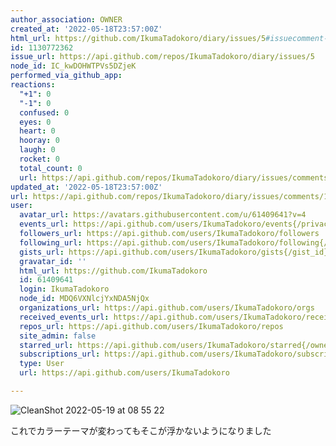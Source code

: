 ```yaml
---
author_association: OWNER
created_at: '2022-05-18T23:57:00Z'
html_url: https://github.com/IkumaTadokoro/diary/issues/5#issuecomment-1130772362
id: 1130772362
issue_url: https://api.github.com/repos/IkumaTadokoro/diary/issues/5
node_id: IC_kwDOHWTPVs5DZjeK
performed_via_github_app: 
reactions:
  "+1": 0
  "-1": 0
  confused: 0
  eyes: 0
  heart: 0
  hooray: 0
  laugh: 0
  rocket: 0
  total_count: 0
  url: https://api.github.com/repos/IkumaTadokoro/diary/issues/comments/1130772362/reactions
updated_at: '2022-05-18T23:57:00Z'
url: https://api.github.com/repos/IkumaTadokoro/diary/issues/comments/1130772362
user:
  avatar_url: https://avatars.githubusercontent.com/u/61409641?v=4
  events_url: https://api.github.com/users/IkumaTadokoro/events{/privacy}
  followers_url: https://api.github.com/users/IkumaTadokoro/followers
  following_url: https://api.github.com/users/IkumaTadokoro/following{/other_user}
  gists_url: https://api.github.com/users/IkumaTadokoro/gists{/gist_id}
  gravatar_id: ''
  html_url: https://github.com/IkumaTadokoro
  id: 61409641
  login: IkumaTadokoro
  node_id: MDQ6VXNlcjYxNDA5NjQx
  organizations_url: https://api.github.com/users/IkumaTadokoro/orgs
  received_events_url: https://api.github.com/users/IkumaTadokoro/received_events
  repos_url: https://api.github.com/users/IkumaTadokoro/repos
  site_admin: false
  starred_url: https://api.github.com/users/IkumaTadokoro/starred{/owner}{/repo}
  subscriptions_url: https://api.github.com/users/IkumaTadokoro/subscriptions
  type: User
  url: https://api.github.com/users/IkumaTadokoro

---
```

![CleanShot 2022-05-19 at 08 55 22](https://user-images.githubusercontent.com/61409641/169173991-cae7ea2c-821d-4621-a734-b699f1f4365e.png)

これでカラーテーマが変わってもそこが浮かないようになりました